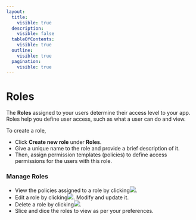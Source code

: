 ```yaml
---
layout:
  title:
    visible: true
  description:
    visible: false
  tableOfContents:
    visible: true
  outline:
    visible: true
  pagination:
    visible: true
---
```


# Roles

The **Roles** assigned to your users determine their access level to your app. Roles help you define user access, such as what a user can do and view.

To create a role,

* Click **Create new role** under **Roles**.
* Give a unique name to the role and provide a brief description of it.
* Then, assign permission templates (policies) to define access permissions for the users with this role.

### Manage Roles

* View the policies assigned to a role by clicking![](https://reasyapps.com/forum/wp-content/uploads/2022/07/View.png).
* Edit a role by clicking![](https://reasyapps.com/forum/wp-content/uploads/2022/07/Edit.png). Modify and update it.
* Delete a role by clicking![](https://reasyapps.com/forum/wp-content/uploads/2022/07/Delete-policy.png).
* Slice and dice the roles to view as per your preferences.
